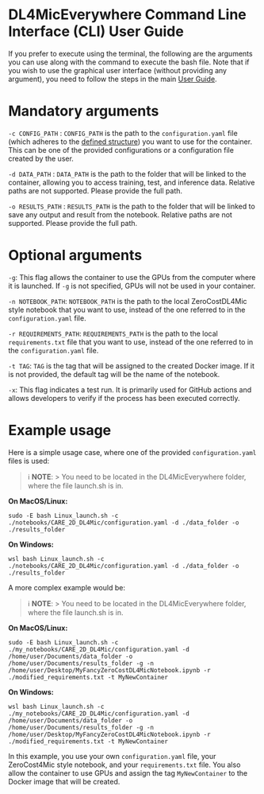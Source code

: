 # DL4MicEverywhere Command Line Interface (CLI) User Guide

If you prefer to execute using the terminal, the following are the arguments you can use along with the command to execute the bash file. Note that if you wish to use the graphical user interface (without providing any argument), you need to follow the steps in the main [User Guide](USER_GUIDE.md).

# **Mandatory** arguments

  `-c CONFIG_PATH` : `CONFIG_PATH` is the path to the `configuration.yaml` file (which adheres to the [defined structure](FORMAT.md)) you want to use for the container. This can be one of the provided configurations or a configuration file created by the user.

  `-d DATA_PATH` : `DATA_PATH` is the path to the folder that will be linked to the container, allowing you to access training, test, and inference data. Relative paths are not supported. Please provide the full path.

  `-o RESULTS_PATH` : `RESULTS_PATH` is the path to the folder that will be linked to save any output and result from the notebook. Relative paths are not supported. Please provide the full path.

# **Optional** arguments

  `-g`: This flag allows the container to use the GPUs from the computer where it is launched. If `-g` is not specified, GPUs will not be used in your container.

  `-n NOTEBOOK_PATH`: `NOTEBOOK_PATH` is the path to the local ZeroCostDL4Mic style notebook that you want to use, instead of the one referred to in the `configuration.yaml` file. 

  `-r REQUIREMENTS_PATH`: `REQUIREMENTS_PATH` is the path to the local `requirements.txt` file that you want to use, instead of the one referred to in the `configuration.yaml` file. 

  `-t TAG`: `TAG` is the tag that will be assigned to the created Docker image. If it is not provided, the default tag will be the name of the notebook.

  `-x`: This flag indicates a test run. It is primarily used for GitHub actions and allows developers to verify if the process has been executed correctly.

# **Example** usage

Here is a simple usage case, where one of the provided `configuration.yaml` files is used:


> ℹ️ **NOTE**:
    > You need to be located in the DL4MicEverywhere folder, where the file launch.sh is in.

**On MacOS/Linux:**
```
sudo -E bash Linux_launch.sh -c ./notebooks/CARE_2D_DL4Mic/configuration.yaml -d ./data_folder -o ./results_folder
```

**On Windows:**
```
wsl bash Linux_launch.sh -c ./notebooks/CARE_2D_DL4Mic/configuration.yaml -d ./data_folder -o ./results_folder
```

A more complex example would be:

> ℹ️ **NOTE**:
    > You need to be located in the DL4MicEverywhere folder, where the file launch.sh is in.
    
**On MacOS/Linux:**
```
sudo -E bash Linux_launch.sh -c ./my_notebooks/CARE_2D_DL4Mic/configuration.yaml -d /home/user/Documents/data_folder -o /home/user/Documents/results_folder -g -n /home/user/Desktop/MyFancyZeroCostDL4MicNotebook.ipynb -r ./modified_requirements.txt -t MyNewContainer
```
**On Windows:**
```
wsl bash Linux_launch.sh -c ./my_notebooks/CARE_2D_DL4Mic/configuration.yaml -d /home/user/Documents/data_folder -o /home/user/Documents/results_folder -g -n /home/user/Desktop/MyFancyZeroCostDL4MicNotebook.ipynb -r ./modified_requirements.txt -t MyNewContainer
```

In this example, you use your own `configuration.yaml` file, your ZeroCost4Mic style notebook, and your `requirements.txt` file. You also allow the container to use GPUs and assign the tag `MyNewContainer` to the Docker image that will be created.
